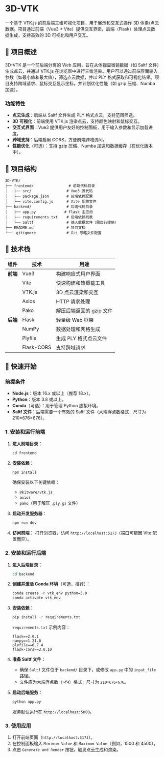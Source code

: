 # 3D-VTK

一个基于 VTK.js 的前后端三维可视化项目，用于展示和交互式操作 3D 体素/点云数据。项目通过前端（Vue3 + Vite）提供交互界面，后端（Flask）处理点云数据生成，支持高效的 3D 可视化和用户交互。

## 📖 项目概述

3D-VTK 是一个前后端分离的 Web 应用，旨在从体视显微镜数据（如 Saltf 文件）生成点云，并通过 VTK.js 在浏览器中进行三维渲染。用户可以通过前端界面输入参数（如最小值和最大值），筛选点云数据，并以 PLY 格式获取和可视化结果。项目支持跨域请求、鼠标交互显示坐标，并计划优化性能（如 gzip 压缩、Numba 加速）。

### 功能特性
- **点云生成**：后端从 Saltf 文件生成 PLY 格式点云，支持范围筛选。
- **3D 可视化**：前端使用 VTK.js 渲染点云，支持颜色映射和鼠标交互。
- **交互式界面**：Vue3 提供用户友好的控制面板，用于输入参数和显示加载进度。
- **跨域支持**：后端启用 CORS，方便前端跨域访问。
- **性能优化**（可选）：支持 gzip 压缩、Numba 加速和数据缓存（在优化版本中）。

## 📁 项目结构

```
3D-VTK/
├── frontend/                # 前端代码目录
│   ├── src/                # Vue3 源代码
│   ├── package.json        # 前端依赖配置
│   └── vite.config.js      # Vite 配置文件
├── backend/                # 后端代码目录
│   ├── app.py             # Flask 主应用
│   ├── requirements.txt    # 后端依赖列表
│   └── Saltf               # 输入数据文件（需自行提供）
├── README.md               # 项目文档
└── .gitignore              # Git 忽略文件配置
```

## 🧰 技术栈

| 组件       | 技术         | 用途                           |
|------------|--------------|--------------------------------|
| **前端**   | Vue3         | 构建响应式用户界面             |
|            | Vite         | 快速构建和热重载工具           |
|            | VTK.js       | 3D 点云渲染和交互             |
|            | Axios        | HTTP 请求处理                 |
|            | Pako         | 解压后端返回的 gzip 文件       |
| **后端**   | Flask        | 轻量级 Web 框架               |
|            | NumPy        | 数据处理和网格生成             |
|            | Plyfile      | 生成 PLY 格式点云文件         |
|            | Flask-CORS   | 支持跨域请求                  |

## 🚀 快速开始

### 前提条件
- **Node.js**：版本 16.x 或以上（推荐 18.x）。
- **Python**：版本 3.8 或以上。
- **Conda**（可选）：用于管理 Python 虚拟环境。
- **Saltf 文件**：后端需要一个有效的 Saltf 文件（大端浮点数格式，尺寸为 210×676×676）。

### 1. 安装和运行前端

1. **进入前端目录**：
   ```bash
   cd frontend
   ```

2. **安装依赖**：
   ```bash
   npm install
   ```
   确保安装以下关键依赖：
   - `@kitware/vtk.js`
   - `axios`
   - `pako`（用于解压 `.ply.gz` 文件）

3. **启动开发服务器**：
   ```bash
   npm run dev
   ```

4. **访问前端**：
   打开浏览器，访问 `http://localhost:5173`（端口可能因 Vite 配置而异）。

### 2. 安装和运行后端

1. **进入后端目录**：
   ```bash
   cd backend
   ```

2. **创建并激活 Conda 环境**（可选，推荐）：
   ```bash
   conda create -n vtk_env python=3.8
   conda activate vtk_env
   ```

3. **安装依赖**：
   ```bash
   pip install -r requirements.txt
   ```
   `requirements.txt` 示例内容：
   ```
   flask==2.0.1
   numpy==1.21.0
   plyfile==0.7.4
   flask-cors==3.0.10
   ```

4. **准备 Saltf 文件**：
   - 确保 `Saltf` 文件位于 `backend/` 目录下，或修改 `app.py` 中的 `input_file` 路径。
   - 文件应为大端浮点数（`>f4`）格式，尺寸为 `210×676×676`。

5. **启动后端服务**：
   ```bash
   python app.py
   ```
   服务默认运行在 `http://localhost:5000`。

### 3. 使用应用
1. 打开前端页面（`http://localhost:5173`）。
2. 在控制面板输入 `Minimum Value` 和 `Maximum Value`（例如，1500 和 4500）。
3. 点击 `Generate and Render` 按钮，触发点云生成和渲染。


